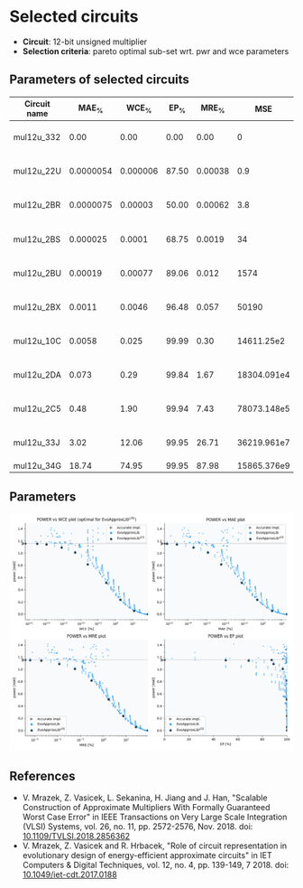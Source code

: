 
Selected circuits
===================
 - **Circuit**: 12-bit unsigned multiplier
 - **Selection criteria**: pareto optimal sub-set wrt. pwr and wce parameters

Parameters of selected circuits
----------------------------

| Circuit name | MAE<sub>%</sub> | WCE<sub>%</sub> | EP<sub>%</sub> | MRE<sub>%</sub> | MSE | Download |
| --- |  --- | --- | --- | --- | --- | --- | 
| mul12u_332 | 0.00 | 0.00 | 0.00 | 0.00 | 0 |  [[Verilog](mul12u_332.v)] [[Verilog<sub>PDK45</sub>](mul12u_332_pdk45.v)] [[C](mul12u_332.c)] |
| mul12u_22U | 0.0000054 | 0.000006 | 87.50 | 0.00038 | 0.9 |  [[Verilog](mul12u_22U.v)] [[Verilog<sub>PDK45</sub>](mul12u_22U_pdk45.v)] [[C](mul12u_22U.c)] |
| mul12u_2BR | 0.0000075 | 0.00003 | 50.00 | 0.00062 | 3.8 |  [[Verilog](mul12u_2BR.v)] [[Verilog<sub>PDK45</sub>](mul12u_2BR_pdk45.v)] [[C](mul12u_2BR.c)] |
| mul12u_2BS | 0.000025 | 0.0001 | 68.75 | 0.0019 | 34 |  [[Verilog](mul12u_2BS.v)] [[Verilog<sub>PDK45</sub>](mul12u_2BS_pdk45.v)] [[C](mul12u_2BS.c)] |
| mul12u_2BU | 0.00019 | 0.00077 | 89.06 | 0.012 | 1574 |  [[Verilog](mul12u_2BU.v)] [[Verilog<sub>PDK45</sub>](mul12u_2BU_pdk45.v)] [[C](mul12u_2BU.c)] |
| mul12u_2BX | 0.0011 | 0.0046 | 96.48 | 0.057 | 50190 |  [[Verilog](mul12u_2BX.v)] [[Verilog<sub>PDK45</sub>](mul12u_2BX_pdk45.v)] [[C](mul12u_2BX.c)] |
| mul12u_10C | 0.0058 | 0.025 | 99.99 | 0.30 | 14611.25e2 |  [[Verilog](mul12u_10C.v)] [[Verilog<sub>PDK45</sub>](mul12u_10C_pdk45.v)] [[C](mul12u_10C.c)] |
| mul12u_2DA | 0.073 | 0.29 | 99.84 | 1.67 | 18304.091e4 |  [[Verilog](mul12u_2DA.v)] [[Verilog<sub>PDK45</sub>](mul12u_2DA_pdk45.v)] [[C](mul12u_2DA.c)] |
| mul12u_2C5 | 0.48 | 1.90 | 99.94 | 7.43 | 78073.148e5 |  [[Verilog](mul12u_2C5.v)] [[Verilog<sub>PDK45</sub>](mul12u_2C5_pdk45.v)] [[C](mul12u_2C5.c)] |
| mul12u_33J | 3.02 | 12.06 | 99.95 | 26.71 | 36219.961e7 |  [[Verilog](mul12u_33J.v)] [[Verilog<sub>PDK45</sub>](mul12u_33J_pdk45.v)] [[C](mul12u_33J.c)] |
| mul12u_34G | 18.74 | 74.95 | 99.95 | 87.98 | 15865.376e9 |  [[Verilog](mul12u_34G.v)]  [[C](mul12u_34G.c)] |
    
Parameters
--------------
![Parameters figure](fig.png)

References
--------------
   - V. Mrazek, Z. Vasicek, L. Sekanina, H. Jiang and J. Han, "Scalable Construction of Approximate Multipliers With Formally Guaranteed Worst Case Error" in IEEE Transactions on Very Large Scale Integration (VLSI) Systems, vol. 26, no. 11, pp. 2572-2576, Nov. 2018. doi: [10.1109/TVLSI.2018.2856362](https://dx.doi.org/10.1109/TVLSI.2018.2856362)
   - V. Mrazek, Z. Vasicek and R. Hrbacek, "Role of circuit representation in evolutionary design of energy-efficient approximate circuits" in IET Computers & Digital Techniques, vol. 12, no. 4, pp. 139-149, 7 2018. doi: [10.1049/iet-cdt.2017.0188](https://dx.doi.org/10.1049/iet-cdt.2017.0188)

             